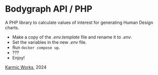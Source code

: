 # Bodygraph API / PHP
A PHP library to calculate values of interest for generating Human Design charts.

* Make a copy of the *.env.template* file and rename it to *.env*.
* Set the variables in the new *.env* file.
* Run `docker compose up`.
* ???
* Enjoy!

[Karmic Works](https://karmic.works), 2024